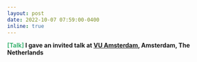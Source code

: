 ```yaml
---
layout: post
date: 2022-10-07 07:59:00-0400
inline: true
---
```

<b><font color='MediumSeaGreen'>[Talk]</font><b/> 
I gave an invited talk at [VU Amsterdam](), Amsterdam, The Netherlands 